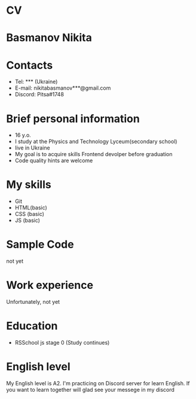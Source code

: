 # CV
# Basmanov Nikita
# Contacts
* Tel: *** (Ukraine)
* E-mail: nikitabasmanov***@gmail.com
* Discord: Pitsa#1748
# Brief personal information
* 16 y.o.
* I study at the Physics and Technology Lyceum(secondary school)
* live in Ukraine
* My goal is to acquire skills Frontend devolper before graduation
* Code quality hints are welcome
# My skills
* Git
* HTML(basic)
* CSS (basic)
* JS (basic)
# Sample Code
not yet
# Work experience
Unfortunately, not yet
# Education 
* RSSchool js stage 0 (Study continues)
# English level
My English level is A2. I'm practicing on Discord server for learn English. If you want to learn together will glad see your messege in my discord